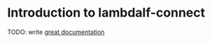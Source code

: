 # Introduction to lambdalf-connect

TODO: write [great documentation](http://jacobian.org/writing/what-to-write/)
